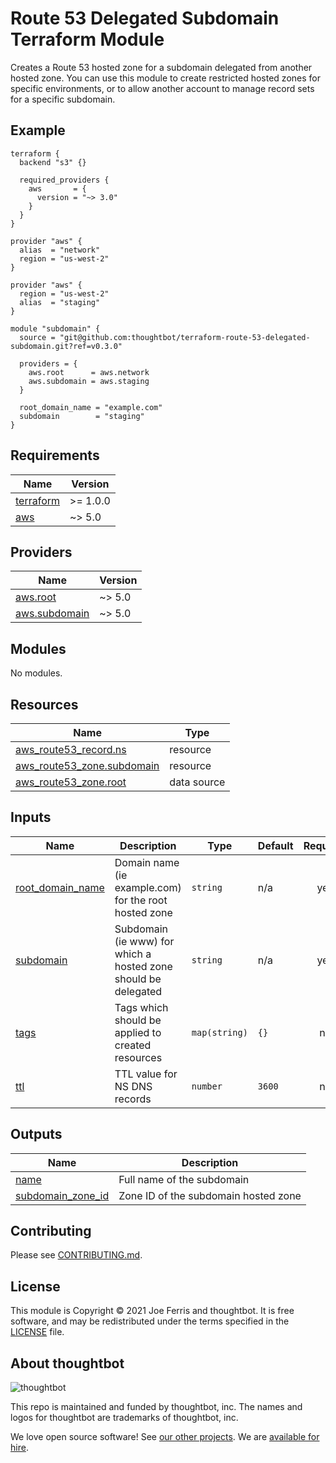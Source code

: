 # Route 53 Delegated Subdomain Terraform Module

Creates a Route 53 hosted zone for a subdomain delegated from another hosted
zone. You can use this module to create restricted hosted zones for specific
environments, or to allow another account to manage record sets for a specific
subdomain.

## Example

```
terraform {
  backend "s3" {}

  required_providers {
    aws       = {
      version = "~> 3.0"
    }
  }
}

provider "aws" {
  alias  = "network"
  region = "us-west-2"
}

provider "aws" {
  region = "us-west-2"
  alias  = "staging"
}

module "subdomain" {
  source = "git@github.com:thoughtbot/terraform-route-53-delegated-subdomain.git?ref=v0.3.0"

  providers = {
    aws.root      = aws.network
    aws.subdomain = aws.staging
  }

  root_domain_name = "example.com"
  subdomain        = "staging"
}
```

<!-- BEGIN_TF_DOCS -->
## Requirements

| Name | Version |
|------|---------|
| <a name="requirement_terraform"></a> [terraform](#requirement\_terraform) | >= 1.0.0 |
| <a name="requirement_aws"></a> [aws](#requirement\_aws) | ~> 5.0 |

## Providers

| Name | Version |
|------|---------|
| <a name="provider_aws.root"></a> [aws.root](#provider\_aws.root) | ~> 5.0 |
| <a name="provider_aws.subdomain"></a> [aws.subdomain](#provider\_aws.subdomain) | ~> 5.0 |

## Modules

No modules.

## Resources

| Name | Type |
|------|------|
| [aws_route53_record.ns](https://registry.terraform.io/providers/hashicorp/aws/latest/docs/resources/route53_record) | resource |
| [aws_route53_zone.subdomain](https://registry.terraform.io/providers/hashicorp/aws/latest/docs/resources/route53_zone) | resource |
| [aws_route53_zone.root](https://registry.terraform.io/providers/hashicorp/aws/latest/docs/data-sources/route53_zone) | data source |

## Inputs

| Name | Description | Type | Default | Required |
|------|-------------|------|---------|:--------:|
| <a name="input_root_domain_name"></a> [root\_domain\_name](#input\_root\_domain\_name) | Domain name (ie example.com) for the root hosted zone | `string` | n/a | yes |
| <a name="input_subdomain"></a> [subdomain](#input\_subdomain) | Subdomain (ie www) for which a hosted zone should be delegated | `string` | n/a | yes |
| <a name="input_tags"></a> [tags](#input\_tags) | Tags which should be applied to created resources | `map(string)` | `{}` | no |
| <a name="input_ttl"></a> [ttl](#input\_ttl) | TTL value for NS DNS records | `number` | `3600` | no |

## Outputs

| Name | Description |
|------|-------------|
| <a name="output_name"></a> [name](#output\_name) | Full name of the subdomain |
| <a name="output_subdomain_zone_id"></a> [subdomain\_zone\_id](#output\_subdomain\_zone\_id) | Zone ID of the subdomain hosted zone |
<!-- END_TF_DOCS -->

## Contributing

Please see [CONTRIBUTING.md](./CONTRIBUTING.md).

## License

This module is Copyright © 2021 Joe Ferris and thoughtbot. It is free
software, and may be redistributed under the terms specified in the [LICENSE]
file.

[LICENSE]: ./LICENSE

<!-- START /templates/footer.md -->
## About thoughtbot

![thoughtbot](https://thoughtbot.com/thoughtbot-logo-for-readmes.svg)

This repo is maintained and funded by thoughtbot, inc.
The names and logos for thoughtbot are trademarks of thoughtbot, inc.

We love open source software!
See [our other projects][community].
We are [available for hire][hire].

[community]: https://thoughtbot.com/community?utm_source=github
[hire]: https://thoughtbot.com/hire-us?utm_source=github


<!-- END /templates/footer.md -->
